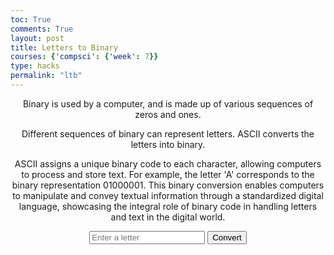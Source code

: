 ```yaml
---
toc: True
comments: True
layout: post
title: Letters to Binary
courses: {'compsci': {'week': 7}}
type: hacks
permalink: "ltb"
---
```

<head>
    <meta charset="UTF-8">
    <meta name="viewport" content="width=device-width, initial-scale=1.0">
    <meta name="viewport" content="width=device-width, initial-scale=1">
    <link rel="stylesheet" href="style.css">
</head>
<body>
    <body>
        <div style="text-align:center">
            <p>
                Binary is used by a computer, and is made up of various sequences of zeros and ones.
            </p>
        <div style="text-align:center">
            <p>
                Different sequences of binary can represent letters. ASCII converts the letters into binary. 
            </p>
            </div>
        <div style="text-align:center">
            <p>
                ASCII assigns a unique binary code to each character, allowing computers to process and store text. For example, the letter 'A' corresponds to the binary representation 01000001. This binary conversion enables computers to manipulate and convey textual information through a standardized digital language, showcasing the integral role of binary code in handling letters and text in the digital world.
            </p>
        </div>
        <div id="converterContainer">
        <input type="text" id="binaryInput" placeholder="Enter a letter" maxlength="1">
        <button id="convertButton">Convert</button>
        <font size="6"> <p id="binaryOutput"></p> </font>
        <p id="binaryOutput"></p>
        </div>
        <script>
            function convertToBinary() {
                var letter = document.getElementById('letterInput').value;
                if (letter.length === 1) {
                    var binary = letter.charCodeAt(0).toString(2);
                    document.getElementById('binaryOutput').innerText = 'Binary: ' + binary;
                }
                    else {
                        document.getElementById('binaryOutput').innerText = 'Please enter a single letter.';
                    }
                }
        </script>
    </div>